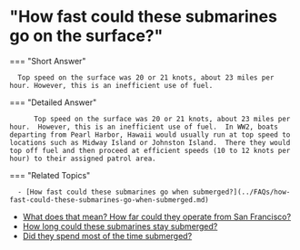 # "How fast could these submarines go on the surface?"

  === "Short Answer"

      Top speed on the surface was 20 or 21 knots, about 23 miles per hour. However, this is an inefficient use of fuel.

  === "Detailed Answer"

          Top speed on the surface was 20 or 21 knots, about 23 miles per hour.  However, this is an inefficient use of fuel.  In WW2, boats departing from Pearl Harbor, Hawaii would usually run at top speed to locations such as Midway Island or Johnston Island.  There they would top off fuel and then proceed at efficient speeds (10 to 12 knots per hour) to their assigned patrol area.

  === "Related Topics"

      - [How fast could these submarines go when submerged?](../FAQs/how-fast-could-these-submarines-go-when-submerged.md)
- [What does that mean?  How far could they operate from San Francisco?](../FAQs/what-does-that-mean-how-far-could-they-operate-from-san-francisco.md)
- [How long could these submarines stay submerged?](../FAQs/how-long-could-these-submarines-stay-submerged.md)
- [Did they spend most of the time submerged?](../FAQs/did-they-spend-most-of-the-time-submerged.md)
